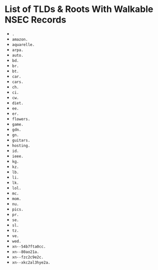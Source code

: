 # List of TLDs & Roots With Walkable NSEC Records

* `.`
* `amazon.`
* `aquarelle.`
* `arpa.`
* `auto.`
* `bd.`
* `br.`
* `bt.`
* `car.`
* `cars.`
* `ch.`
* `ci.`
* `cw.`
* `diet.`
* `ee.`
* `er.`
* `flowers.`
* `game.`
* `gdn.`
* `gn.`
* `guitars.`
* `hosting.`
* `id.`
* `ieee.`
* `kg.`
* `kz.`
* `lb.`
* `li.`
* `lk.`
* `lol.`
* `mc.`
* `mom.`
* `nu.`
* `pics.`
* `pr.`
* `se.`
* `sl.`
* `tz.`
* `ve.`
* `wed.`
* `xn--54b7fta0cc.`
* `xn--80ao21a.`
* `xn--fzc2c9e2c.`
* `xn--xkc2al3hye2a.`
